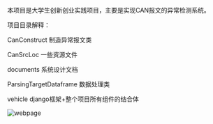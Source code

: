 本项目是大学生创新创业实践项目，主要是实现CAN报文的异常检测系统。

项目目录解释：

CanConstruct 制造异常报文类

CanSrcLoc 一些资源文件

documents 系统设计文档

ParsingTargetDataframe 数据处理类

vehicle django框架+整个项目所有组件的结合体

![webpage](https://user-images.githubusercontent.com/46391254/125771059-2f14fac0-e918-4a9c-b6de-2d8944a288df.png)
